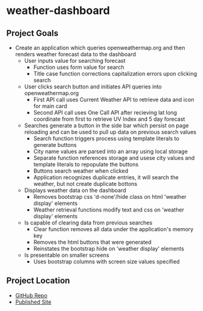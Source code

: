 # weather-dashboard

## Project Goals

* Create an application which queries openweathermap.org and then renders weather forecast data to the dashboard
    * User inputs value for searching forecast
        * Function uses form value for search
        * Title case function corrections capitalization errors upon clicking search
    * User clicks search button and initiates API queries into openweathermap.org
        * First API call uses Current Weather API to retrieve data and icon for main card
        * Second API call uses One Call API after recieving lat long coordinate from first to retrieve UV Index and 5 day forecast
    * Searches generate a button in the side bar which persist on page reloading and can be used to pull up data on previous search values
        * Search function triggers process using template literals to generate buttons
        * City name values are parsed into an array using local storage
        * Separate function references storage and usese city values and template literals to repopulate the buttons
        * Buttons search weather when clicked
        * Application recognizes duplicate entries, it will search the weather, but not create duplicate bottons
    * Displays weather data on the dashboard
        * Removes bootstrap css 'd-none'/hide class on html 'weather display' elements
        * Weather retrieval functions modify text and css on 'weather display' elements
    * Is capable of clearing data from previous searches
        * Clear function removes all data under the application's memory key
        * Removes the html buttons that were generated
        * Reinstates the bootstrap hide on 'weather display' elements
    * Is presentable on smaller screens
        * Uses bootstrap columns with screen size values specified

## Project Location

* [GitHub Repo](https://github.com/Gavin867/weather-dashboard)
* [Published Site](https://gavin867.github.io/weather-dashboard/)